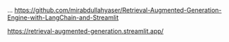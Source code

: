 ...
https://github.com/mirabdullahyaser/Retrieval-Augmented-Generation-Engine-with-LangChain-and-Streamlit

https://retrieval-augmented-generation.streamlit.app/
